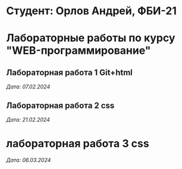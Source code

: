 # Студент: Орлов Андрей, ФБИ-21

# Лабораторные работы по курсу "WEB-программирование"

## Лабораторная работа 1 Git+html

*Дата: 07.02.2024*

## Лабораторная работа 2 css
*Дата: 21.02.2024*

# лабораторная работа 3 css
*Дата: 06.03.2024*